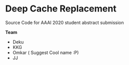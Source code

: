 # Deep Cache Replacement

Source Code for AAAI 2020 student abstract submission

**Team**

- Deku
- KKG
- Omkar ( Suggest Cool name :P)
- JJ
